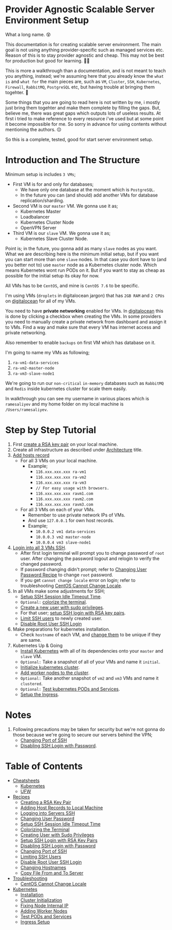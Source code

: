 # Provider Agnostic Scalable Server Environment Setup

What a long name. 😵

This documentation is for creating scalable server environment. The main goal is not using anything provider-specific such as managed services etc. Reason of this is to stay provider agnostic and cheap. This may not be best for production but good for learning. 👍🏿

This is more a walkthrough than a documentation, and is not meant to teach you anything, instead; we're assuming here that you already know the `what is` and `what for` the main pieces are, such as `VM`, `Cluster`, `SSH`, `Kubernetes`, `Firewall`, `RabbitMQ`, `PostgreSQL` etc, but having trouble at bringing them togehter. 🤷‍

Some things that you are going to read here is not written by me, i mostly just bring them togehter and make them complete by filling the gaps. But, believe me, there was great gaps which outputs lots of useless results. At first i tried to make reference to every resource i've used but at some point it become impossible for me. So sorry in advance for using contents without mentioning the authors. 😔

So this is a complete, tested, good for start server environment setup.

# Introduction and The Structure

Minimum setup is includes `3 VMs`;
  - First VM is for and only for databases;
    - We have only one database at the moment which is `PostgreSQL`.
    - In the future you can (and should) add another VMs for database replication/sharding.
  - Second VM is our `master` VM. We gonna use it as;
    - Kubernetes Master
    - Loadbalancer
    - Kubernetes Cluster Node
    - OpenVPN Server
  - Third VM is our `slave` VM. We gonna use it as;
    - Kubernetes Slave Cluster Node.

Point is; in the future, you gonna add as many `slave` nodes as you want. What we are describing here is the minimum initial setup, but if you want you can start more than one `slave` nodes. In that case you dont have to (and you better not to) use `master` node as a Kubernetes cluster node. Which means Kubernetes wont run PODs on it. But if you want to stay as cheap as possible for the initial setup its okay for now.

All VMs has to be `CentOS`, and mine is `CentOS 7.6` to be specific.

I'm using VMs (`droplets` in digitalocean jargon) that has `2GB RAM` and `2 CPUs` on [digitalocean](https://m.do.co/c/1181cc2e7c6b) for all of my VMs.

You need to have **private networking** enabled for VMs. In [digitalocean](https://m.do.co/c/1181cc2e7c6b) this is done by clicking a checkbox when creating the VMs. In some providers you need to manually create a private network from dashboard and assign it to VMs. Find a way and make sure that every VM has internet access and private networking.

Also remember to enable `backups` on first VM which has database on it.

I'm going to name my VMs as following;
  1. `ra-vm1-data-services`
  2. `ra-vm2-master-node`
  3. `ra-vm3-slave-node1`

We're going to run our `non-critical` `in-memory` databases such as `RabbitMQ` and `Redis` inside kubernetes cluster for scale them easily.

In walkthrough you can see my username in various places which is `ramesaliyev` and my home folder on my local machine is `/Users/ramesaliyev`.

# Step by Step Tutorial

1. First [create a RSA key pair](/recipes/creating-a-rsa-key-pair.md) on your local machine.
2. Create all infrastructure as described under [Architecture](#Architecture) title.
3. [Add hosts record](/recipes/adding-host-records-to-local-machine.md)
    - For all 3 VMs on your local machine.
      - Example;
        - `116.xxx.xxx.xxx ra-vm1`
        - `116.xxx.xxx.xxx ra-vm2`
        - `116.xxx.xxx.xxx ra-vm3`
        - `// For easy usage with browsers.`
        - `116.xxx.xxx.xxx ravm1.com`
        - `116.xxx.xxx.xxx ravm2.com`
        - `116.xxx.xxx.xxx ravm3.com`
    - For all 3 VMs on each of your VMs.
      - Remember to use private network IPs of VMs.
      - And use `127.0.0.1` for own host records.
      - Example;
        - `10.0.0.2 vm1 data-services`
        - `10.0.0.3 vm2 master-node`
        - `10.0.0.4 vm3 slave-node1`
4. [Login into all 3 VMs SSH](/recipes/logging-into-servers-ssh.md).
    - After first login terminal will prompt you to change password of `root` user. After changing the password logout and relogin to verify the changed password.
    - If password changing didn't prompt; refer to [Changing User Password Recipe](/recipes/changing-user-password.md) to change `root` password.
    - If you get `cannot change locale` error on login; refer to troubleshooting [CentOS Cannot Change Locale](/troubleshooting/centos-cannot-change-locale.md).
5. In all VMs make some adjustments for SSH;
    - [Setup SSH Session Idle Timeout Time](/recipes/setup-ssh-session-idle-timeout-time.md).
    - `Optional:` [colorize the terminal](/recipes/colorizing-the-terminal.md).
    - [Create a new user with sudo privileges](/recipes/creating-user-with-sudo-privileges.md).
    - For that user; [setup SSH login with RSA key pairs](/recipes/setup-ssh-login-with-rsa-key-pairs.md).
    - [Limit SSH users](/recipes/limiting-ssh-users.md) to newly created user.
    - [Disable Root User SSH Login](/recipes/disable-root-user-ssh-login.md)
6. Make preparations for kubernetes installation.
    - Check `hostname` of each VM, and [change them](/recipes/changing-hostnames.md) to be unique if they are same.
7. Kubernetes Up & Going
   - [Install Kubernetes](/kubernetes/installation.md) with all of its dependencies onto your `master` and `slave` VM.
   - `Optional:` Take a snapshot of all of your VMs and name it `initial`.
   - [Initialize kubernetes cluster](/kubernetes/cluster-initialization.md).
   - [Add worker nodes to the cluster](/kubernetes/adding-worker-nodes.md).
   - `Optional:` Take another snapshot of `vm2` and `vm3` VMs and name it `clustered`.
   - `Optional:` [Test kubernetes PODs and Services](/kubernetes/test-pods-and-services.md).
   - [Setup the Ingress](/kubernetes/ingress-setup.md).

# Notes

1. Following precautions may be taken for security but we're not gonna do those because we're going to secure our servers behind the VPN;
    - [Changing Port of SSH](/recipes/changing-port-of-ssh.md)
    - [Disabling SSH Login with Password](/recipes/disabling-ssh-login-with-password.md).

# Table of Contents

- [Cheatsheets](/cheatsheets)
  - [Kubernetes](/cheatsheets/k8s.md)
  - [UFW](/cheatsheets/ufw.md)
- [Recipes](/recipes)
  - [Creating a RSA Key Pair](/recipes/creating-a-rsa-key-pair.md)
  - [Adding Host Records to Local Machine](/recipes/adding-host-records-to-local-machine.md)
  - [Logging into Servers SSH](/recipes/logging-into-servers-ssh.md)
  - [Changing User Password](/recipes/changing-user-password.md)
  - [Setup SSH Session Idle Timeout Time](/recipes/setup-ssh-session-idle-timeout-time.md)
  - [Colorizing the Terminal](/recipes/colorizing-the-terminal.md)
  - [Creating User with Sudo Privileges](/recipes/creating-user-with-sudo-privileges.md)
  - [Setup SSH Login with RSA Key Pairs](/recipes/setup-ssh-login-with-rsa-key-pairs.md)
  - [Disabling SSH Login with Password](/recipes/disabling-ssh-login-with-password.md)
  - [Changing Port of SSH](/recipes/changing-port-of-ssh.md)
  - [Limiting SSH Users](/recipes/limiting-ssh-users.md)
  - [Disable Root User SSH Login](/recipes/disable-root-user-ssh-login.md)
  - [Changing Hostnames](/recipes/changing-hostnames.md)
  - [Copy File From and To Server](/recipes/copy-file-from-and-to-server.md)
- [Troubleshooting](/troubleshooting)
  - [CentOS Cannot Change Locale](/troubleshooting/centos-cannot-change-locale.md)
- [Kubernetes](/kubernetes)
  - [Installation](/kubernetes/installation.md)
  - [Cluster Initialization](/kubernetes/cluster-initialization.md)
  - [Fixing Node Internal IP](/kubernetes/fixing-node-internal-ip.md)
  - [Adding Worker Nodes](/kubernetes/adding-worker-nodes.md)
  - [Test PODs and Services](/kubernetes/test-pods-and-services.md)
  - [Ingress Setup](/kubernetes/ingress-setup.md)